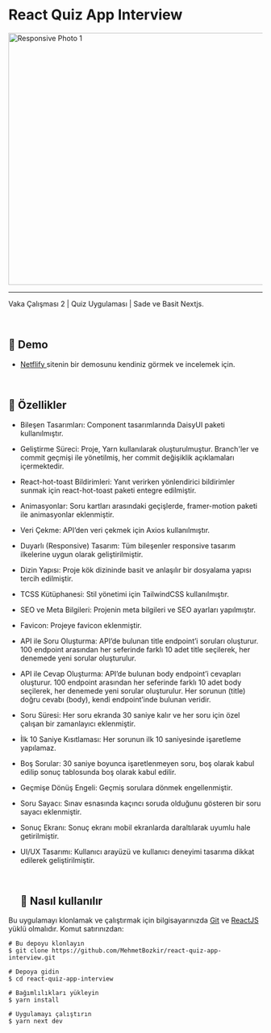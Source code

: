 # React Quiz App Interview

<img align="center" src="https://github.com/user-attachments/assets/5f33c453-9813-476a-9b10-f1ea7c70de96" height="500" width="1200" alt="Responsive Photo 1"/>

<hr> 

Vaka Çalışması 2 | Quiz Uygulaması | Sade ve Basit Nextjs.

<p align="center"> 

<br> 

## :link: Demo
  - <a target="_blank" href="https://react-quiz-app-interview-x.netlify.app/"> Netflify </a> sitenin bir demosunu kendiniz görmek ve incelemek için.

<br> 
  
:wrench: Özellikler
  ------------------------------
  
- Bileşen Tasarımları: Component tasarımlarında DaisyUI paketi kullanılmıştır.
- Geliştirme Süreci: Proje, Yarn kullanılarak oluşturulmuştur. Branch'ler ve commit geçmişi ile yönetilmiş, her commit değişiklik açıklamaları içermektedir.
- React-hot-toast Bildirimleri: Yanıt verirken yönlendirici bildirimler sunmak için react-hot-toast paketi entegre edilmiştir.
- Animasyonlar: Soru kartları arasındaki geçişlerde, framer-motion paketi ile animasyonlar eklenmiştir.
- Veri Çekme: API’den veri çekmek için Axios kullanılmıştır.
- Duyarlı (Responsive) Tasarım: Tüm bileşenler responsive tasarım ilkelerine uygun olarak geliştirilmiştir.
- Dizin Yapısı: Proje kök dizininde basit ve anlaşılır bir dosyalama yapısı tercih edilmiştir.
- TCSS Kütüphanesi: Stil yönetimi için TailwindCSS kullanılmıştır.
- SEO ve Meta Bilgileri: Projenin meta bilgileri ve SEO ayarları yapılmıştır.
- Favicon: Projeye favicon eklenmiştir.
- API ile Soru Oluşturma: API’de bulunan title endpoint’i soruları oluşturur. 100 endpoint arasından her seferinde farklı 10 adet title seçilerek, her denemede yeni sorular oluşturulur.
- API ile Cevap Oluşturma: API’de bulunan body endpoint’i cevapları oluşturur. 100 endpoint arasından her seferinde farklı 10 adet body seçilerek, her denemede yeni sorular oluşturulur. Her sorunun (title) doğru cevabı (body), kendi endpoint’inde bulunan veridir.
- Soru Süresi: Her soru ekranda 30 saniye kalır ve her soru için özel çalışan bir zamanlayıcı eklenmiştir.
- İlk 10 Saniye Kısıtlaması: Her sorunun ilk 10 saniyesinde işaretleme yapılamaz.
- Boş Sorular: 30 saniye boyunca işaretlenmeyen soru, boş olarak kabul edilip sonuç tablosunda boş olarak kabul edilir.
- Geçmişe Dönüş Engeli: Geçmiş sorulara dönmek engellenmiştir.
- Soru Sayacı: Sınav esnasında kaçıncı soruda olduğunu gösteren bir soru sayacı eklenmiştir.
- Sonuç Ekranı: Sonuç ekranı mobil ekranlarda daraltılarak uyumlu hale getirilmiştir.
- UI/UX Tasarımı: Kullanıcı arayüzü ve kullanıcı deneyimi tasarıma dikkat edilerek geliştirilmiştir.

  <br> 

 
  ## :book: Nasıl kullanılır
Bu uygulamayı klonlamak ve çalıştırmak için bilgisayarınızda [Git](https://git-scm.com/downloads) ve [ReactJS](https://reactjs.org/docs/getting-started.html) yüklü olmalıdır. Komut satırınızdan:

```
# Bu depoyu klonlayın
$ git clone https://github.com/MehmetBozkir/react-quiz-app-interview.git

# Depoya gidin
$ cd react-quiz-app-interview

# Bağımlılıkları yükleyin
$ yarn install

# Uygulamayı çalıştırın
$ yarn next dev
```
